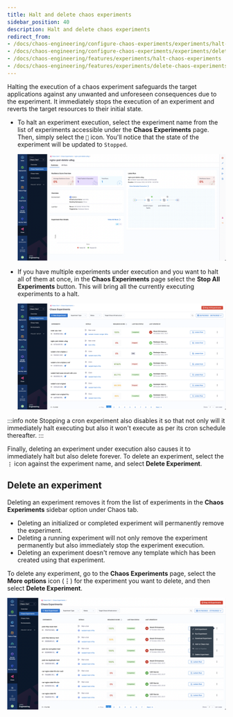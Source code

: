 ```yaml
---
title: Halt and delete chaos experiments
sidebar_position: 40
description: Halt and delete chaos experiments
redirect_from:
- /docs/chaos-engineering/configure-chaos-experiments/experiments/halt-chaos-experiments
- /docs/chaos-engineering/configure-chaos-experiments/experiments/delete-chaos-experiments
- /docs/chaos-engineering/features/experiments/halt-chaos-experiments
- /docs/chaos-engineering/features/experiments/delete-chaos-experiments
---
```


Halting the execution of a chaos experiment safeguards the target applications against any unwanted and unforeseen consequences due to the experiment. It immediately stops the execution of an experiment and reverts the target resources to their initial state.

* To halt an experiment execution, select the experiment name from the list of experiments accessible under the **Chaos Experiments** page. Then, simply select the `🚫` icon. You'll notice that the state of the experiment will be updated to `Stopped`.

	![Stopped Experiment Run](./static/halt-delete-experiments/stopped-experiment-run.png)

* If you have multiple experiments under execution and you want to halt all of them at once, in the **Chaos Experiments** page select the **Stop All Experiments** button. This will bring all the currently executing experiments to a halt.

	![Stop All Experiments](./static/halt-delete-experiments/stop-all-experiments.png)

:::info note
Stopping a cron experiment also disables it so that not only will it immediately halt executing but also it won't execute as per its cron schedule thereafter.
:::

Finally, deleting an experiment under execution also causes it to immediately halt but also delete forever. To delete an experiment, select the **`⋮`** icon against the experiment name, and select **Delete Experiment**.

## Delete an experiment
Deleting an experiment removes it from the list of experiments in the **Chaos Experiments** sidebar option under Chaos tab.
- Deleting an initialized or completed experiment will permanently remove the experiment.
- Deleting a running experiment will not only remove the experiment permanently but also immediately stop the experiment execution.
- Deleting an experiment doesn't remove any template which has been created using that experiment.

To delete any experiment, go to the **Chaos Experiments** page, select the **More options** icon (**⋮**) for the experiment you want to delete, and then select **Delete Experiment**.

![Delete Experiment](./static/halt-delete-experiments/delete-experiment.png)
